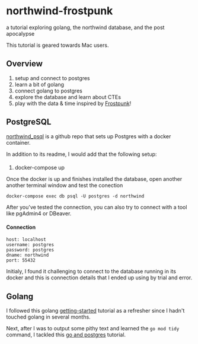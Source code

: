 # northwind-frostpunk
a tutorial exploring golang, the northwind database, and the post apocalypse 

This tutorial is geared towards Mac users.

## Overview

1. setup and connect to postgres
2. learn a bit of golang 
3. connect golang to postgres
4. explore the database and learn about CTEs
4. play with the data & time inspired by [Frostpunk](https://en.wikipedia.org/wiki/Frostpunk)!

## PostgreSQL 

[northwind_psql](https://github.com/pthom/northwind_psql) is a github repo that sets up Postgres with a docker container. 

In addition to its readme, I would add that the following setup:

####

1. docker-compose up

Once the docker is up and finishes installed the database, open another another terminal window and test the conection 

```
docker-compose exec db psql -U postgres -d northwind
```

After you've tested the connection, you can also try to connect with a tool like pgAdmin4 or DBeaver. 

#### Connection 

```
host: localhost
username: postgres 
password: postgres 
dname: northwind 
port: 55432 
```

Initialy, I found it challenging to connect to the database running in its docker and this is connection details that I ended up using by trial and error.

## Golang

I followed this golang [getting-started](https://go.dev/doc/tutorial/getting-started) tutorial as a refresher since I hadn't touched golang in several months.

Next, after I was to output some pithy text and learned the `go mod tidy` command, I tackled this [go and postgres](https://www.calhoun.io/connecting-to-a-postgresql-database-with-gos-database-sql-package/) tutorial.











